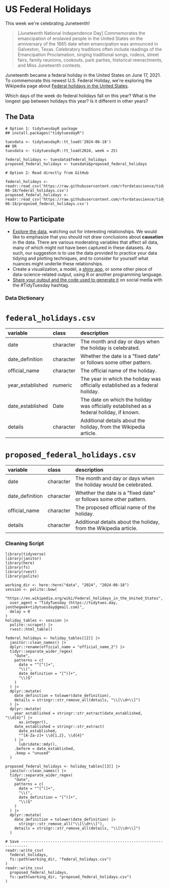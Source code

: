 # US Federal Holidays

This week we're celebrating Juneteenth!

> [Juneteenth National Independence Day] Commemorates the emancipation of enslaved people in the United States on the anniversary of the 1865 date when emancipation was announced in Galveston, Texas. Celebratory traditions often include readings of the Emancipation Proclamation, singing traditional songs, rodeos, street fairs, family reunions, cookouts, park parties, historical reenactments, and Miss Juneteenth contests.

Juneteenth became a federal holiday in the United States on June 17, 2021.
To commemorate this newest U.S. Federal Holiday, we're exploring the Wikipedia page about [Federal holidays in the United States](https://en.wikipedia.org/wiki/Federal_holidays_in_the_United_States).

Which days of the week do federal holidays fall on this year?
What is the longest gap between holidays this year? Is it different in other years?

## The Data

```{r}
# Option 1: tidytuesdayR package 
## install.packages("tidytuesdayR")

tuesdata <- tidytuesdayR::tt_load('2024-06-18')
## OR
tuesdata <- tidytuesdayR::tt_load(2024, week = 25)

federal_holidays <- tuesdata$federal_holidays
proposed_federal_holidays <- tuesdata$proposed_federal_holidays

# Option 2: Read directly from GitHub

federal_holidays <- readr::read_csv('https://raw.githubusercontent.com/rfordatascience/tidytuesday/master/data/2024/2024-06-18/federal_holidays.csv')
proposed_federal_holidays <- readr::read_csv('https://raw.githubusercontent.com/rfordatascience/tidytuesday/master/data/2024/2024-06-18/proposed_federal_holidays.csv')
```

## How to Participate

- [Explore the data](https://r4ds.hadley.nz/), watching out for interesting relationships. We would like to emphasize that you should not draw conclusions about **causation** in the data. There are various moderating variables that affect all data, many of which might not have been captured in these datasets. As such, our suggestion is to use the data provided to practice your data tidying and plotting techniques, and to consider for yourself what nuances might underlie these relationships.
- Create a visualization, a model, a [shiny app](https://shiny.posit.co/), or some other piece of data-science-related output, using R or another programming language.
- [Share your output and the code used to generate it](../../../sharing.md) on social media with the #TidyTuesday hashtag.

### Data Dictionary

# `federal_holidays.csv`

|variable         |class     |description      |
|:----------------|:---------|:----------------|
|date             |character |The month and day or days when the holiday is celebrated. |
|date_definition  |character |Whether the date is a "fixed date" or follows some other pattern. |
|official_name    |character |The official name of the holiday. |
|year_established |numeric   |The year in which the holiday was officially established as a federal holiday. |
|date_established |Date      |The date on which the holiday was officially established as a federal holiday, if known. |
|details          |character |Additional details about the holiday, from the Wikipedia article. |

# `proposed_federal_holidays.csv`

|variable        |class     |description     |
|:---------------|:---------|:---------------|
|date            |character |The month and day or days when the holiday would be celebrated. |
|date_definition |character |Whether the date is a "fixed date" or follows some other pattern. |
|official_name   |character |The proposed official name of the holiday. |
|details         |character |Additional details about the holiday, from the Wikipedia article. |


### Cleaning Script

```{r}
library(tidyverse)
library(janitor)
library(here)
library(fs)
library(rvest)
library(polite)

working_dir <- here::here("data", "2024", "2024-06-18")
session <- polite::bow(
  "https://en.wikipedia.org/wiki/Federal_holidays_in_the_United_States",
  user_agent = "TidyTuesday (https://tidytues.day, jonthegeek+tidytuesday@gmail.com)",
  delay = 0
)
holiday_tables <- session |> 
  polite::scrape() |> 
  rvest::html_table()
  
federal_holidays <- holiday_tables[[2]] |>
  janitor::clean_names() |> 
  dplyr::rename(official_name = "official_name_2") |> 
  tidyr::separate_wider_regex(
    "date",
    patterns = c(
      date = "^[^(]+",
      "\\(",
      date_definition = "[^)]+",
      "\\)$"
    )
  ) |> 
  dplyr::mutate(
    date_definition = tolower(date_definition),
    details = stringr::str_remove_all(details, "\\[\\d+\\]")
  ) |> 
  dplyr::mutate(
    year_established = stringr::str_extract(date_established, "\\d{4}") |> 
      as.integer(),
    date_established = stringr::str_extract(
      date_established,
      "^[A-Za-z]+ \\d{1,2}, \\d{4}"
    ) |> 
      lubridate::mdy(),
    .before = date_established,
    .keep = "unused"
  )
  
proposed_federal_holidays <- holiday_tables[[3]] |>
  janitor::clean_names() |> 
  tidyr::separate_wider_regex(
    "date",
    patterns = c(
      date = "^[^(]+",
      "\\(",
      date_definition = "[^)]+",
      "\\)$"
    )
  ) |> 
  dplyr::mutate(
    date_definition = tolower(date_definition) |> 
      stringr::str_remove_all("\\[\\d+\\]"),
    details = stringr::str_remove_all(details, "\\[\\d+\\]")
  ) 
  
# Save -------------------------------------------------------------------------
readr::write_csv(
  federal_holidays,
  fs::path(working_dir, "federal_holidays.csv")
)
readr::write_csv(
  proposed_federal_holidays,
  fs::path(working_dir, "proposed_federal_holidays.csv")
)
```
